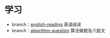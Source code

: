# 学习
* branch：[english-reading](https://github.com/JialiLiuu/mygit/tree/english-reading) 英语阅读
* branch：[algorithm-question](https://github.com/JialiLiuu/mygit/tree/algorithm-question) 算法做题及八股文